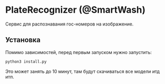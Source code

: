 # PlateRecognizer (@SmartWash)

Сервис для распознавания гос-номеров на изображение.

## Установка
Помимо зависимостей, перед первым запуском нужно запустить:
```bash
python3 install.py
```
Это может занять до 10 минут, там будут скачиваться все модели итд итп.
